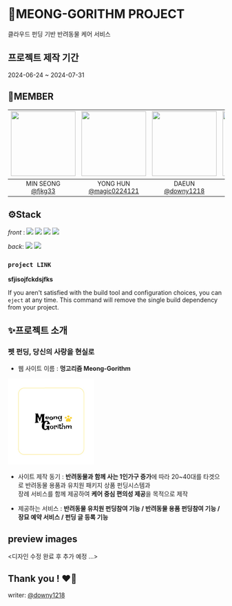# 🐶MEONG-GORITHM PROJECT

클라우드 펀딩 기반 반려동물 케어 서비스

## 프로젝트 제작 기간

2024-06-24 ~ 2024-07-31

## 👥MEMBER

|<img src="https://avatars.githubusercontent.com/u/131382518?v=4" width="150" height="150"/>|<img src="https://avatars.githubusercontent.com/u/165760077?v=4" width="150" height="150"/>|<img src="https://avatars.githubusercontent.com/u/165759863?v=4" width="150" height="150"/>|<img src="https://avatars.githubusercontent.com/u/166906722?v=4" width="150" height="150"/>|<img src="https://avatars.githubusercontent.com/u/162481265?v=4" width="150" height="150"/>|<img src="https://avatars.githubusercontent.com/u/165760131?v=4" width="150" height="150"/>|
|:-:|:-:|:-:|:-:|:-:|:-:|
|MIN SEONG<br/>[@fjkg33](https://github.com/fjkg33)|YONG HUN<br/>[@magic0224121](https://github.com/magic0224121)|DAEUN<br/>[@downy1218](https://github.com/downy1218)|BEE KYEONG<br/>[@simqlrud](https://github.com/simqlrud)|DAEHO<br/>[@DaeHo-1029](https://github.com/DaeHo-1029)|JAEMIN<br/>[@xxseoxx](https://github.com/xxseoxx)|


## ⚙️Stack

_front_ : <img src="https://img.shields.io/badge/html5-E34F26?style=flat&logo=html5&logoColor=white"/>  <img src="https://img.shields.io/badge/CSS-1572B6?style=flat&logo=CSS3&logoColor=white"/>  <img src="https://img.shields.io/badge/javascript-F7DF1E?style=flat&logo=javascript&logoColor=white"/> <img src="https://img.shields.io/badge/react-61DAFB?style=flat&logo=react&logoColor=white"/> 

_back_:  <img src="https://img.shields.io/badge/nodedotjs-5FA04E?style=flat&logo=nodedotjs&logoColor=white"/> <img src="https://img.shields.io/badge/mysql-4479A1?style=flat&logo=mysql&logoColor=white"/>

### `project LINK`

**sfjisojfckdsjfks**

If you aren't satisfied with the build tool and configuration choices, you can `eject` at any time. This command will remove the single build dependency from your project.



## ✨프로젝트 소개

### **펫 펀딩, 당신의 사랑을 현실로**


- 웹 사이트 이름 :  **멍고리즘 Meong-Gorithm**


<img src = 'https://github.com/petCareFunding/petCareFunding/blob/main/%EB%A1%9C%EA%B3%A0.jpg' width = '200' height = '200' text-align = 'left'>

- 사이트 제작 동기 : **반려동물과 함께 사는 1인가구 증가**에 따라 20~40대를 타겟으로 반려동물 용품과 유치원 패키지 상품 펀딩시스템과 <br/> 장례 서비스를 함께 제공하여 **케어 중심 편의성 제공**을 목적으로 제작


- 제공하는 서비스 :  **반려동물 유치원 펀딩참여 기능 / 반려동물 용품 펀딩참여 기능 / 장묘 예약 서비스 / 펀딩 글 등록 기능**


## preview images

<디자인 수정 완료 후 추가 예정 ...>




## Thank you ! ❤️💛
writer:  [@downy1218](https://github.com/downy1218)

